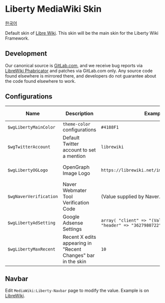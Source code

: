 # Liberty MediaWiki Skin

[한국어](README.md)

Default skin of [Libre Wiki](https://librewiki.net). This skin will be the main skin for the Liberty Wiki Framework.

## Development

Our canonical source is [GitLab.com](https://gitlab.com/librewiki/Liberty-MW-Skin), and we receive bug reports via [LibreWiki Phabricator](https://issue.librewiki.net) and patches via GitLab.com only. Any source code found elsewhere is mirrored there, and developers do not guarantee about the code found elsewhere to work.

## Configurations

| Name | Description | Example Variable | Default Variable |
| ---- | ---- | ---- | ---- |
| `$wgLibertyMainColor` | `theme-color` configurations | `#4188F1` | `#4188F1` |
| `$wgTwitterAccount` | Default Twitter account to set a mention | `librewiki` | (none) |
| `$wgLibertyOGLogo` | OpenGraph Image Logo | `https://librewiki.net/images/6/6a/Libre_favicon.png` | (Value of `$wgLogo`) |
| `$wgNaverVerification` | Naver Webmater Tool Verification Code | (Value supplied by Naver.com) | (none) |
| `$wgLibertyAdSetting` | Google Adsense Settings | `array( "client" => "(Value supplied by Google)", "header" => "3627980722", "right" => "6581447128" )` | (none) |
| `$wgLibertyMaxRecent` | Recent X edits appearing in "Recent Changes" bar in the skin | `10` | `10` |

## Navbar

Edit `MediaWiki:Liberty-Navbar` page to modify the value. Example is on [LibreWiki](https://librewiki.net/wiki/MediaWiki:Liberty-Navbar).

